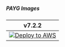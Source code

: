 ##### PAYG Images
|v7.2.2|
|:-:|
|[![Deploy to AWS](https://oci-resourcemanager-plugin.plugins.oci.oraclecloud.com/latest/deploy-to-oracle-cloud.svsg)](https://cloud.oracle.com/resourcemanager/stacks/create?zipUrl=https://github.com/40net-cloud/fortinet-oci-solutions/releases/download/activepassivedualad/FGT_A-P_Dual-AD_NewVCN_v6.4.10_PAYG.zip)|

